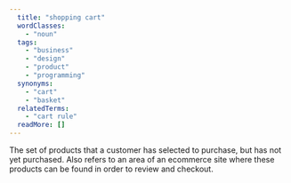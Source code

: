 ```yaml
---
  title: "shopping cart"
  wordClasses:
    - "noun"
  tags: 
    - "business"
    - "design"
    - "product"
    - "programming"
  synonyms:
    - "cart"
    - "basket"
  relatedTerms:
    - "cart rule"
  readMore: []
---
```

The set of products that a customer has selected to purchase, but has not yet purchased. Also refers to an area of an ecommerce site where these products can be found in order to review and checkout.
